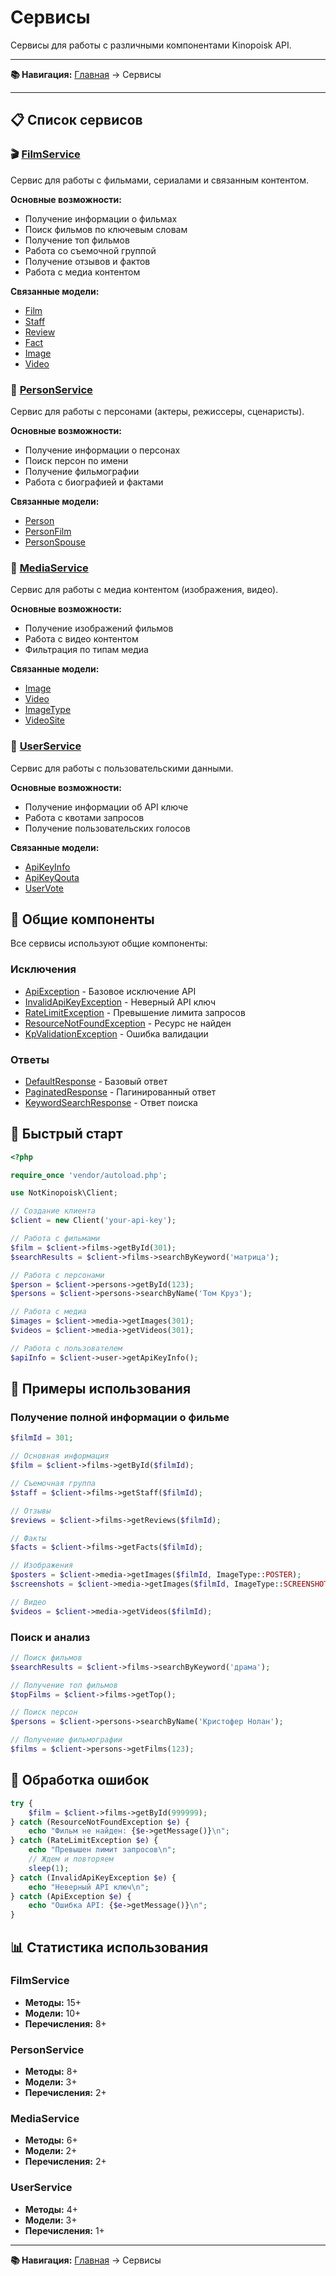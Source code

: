 # Сервисы

Сервисы для работы с различными компонентами Kinopoisk API.

---

**📚 Навигация:** [Главная](./index.md) → Сервисы

---

## 📋 Список сервисов

### 🎬 [FilmService](./film-service.md)

Сервис для работы с фильмами, сериалами и связанным контентом.

**Основные возможности:**

- Получение информации о фильмах
- Поиск фильмов по ключевым словам
- Получение топ фильмов
- Работа со съемочной группой
- Получение отзывов и фактов
- Работа с медиа контентом

**Связанные модели:**

- [Film](../models/film.md)
- [Staff](../models/staff.md)
- [Review](../models/review.md)
- [Fact](../models/fact.md)
- [Image](../models/image.md)
- [Video](../models/video.md)

### 👥 [PersonService](./person-service.md)

Сервис для работы с персонами (актеры, режиссеры, сценаристы).

**Основные возможности:**

- Получение информации о персонах
- Поиск персон по имени
- Получение фильмографии
- Работа с биографией и фактами

**Связанные модели:**

- [Person](../models/person.md)
- [PersonFilm](../models/person-film.md)
- [PersonSpouse](../models/person-spouse.md)

### 🎥 [MediaService](./media-service.md)

Сервис для работы с медиа контентом (изображения, видео).

**Основные возможности:**

- Получение изображений фильмов
- Работа с видео контентом
- Фильтрация по типам медиа

**Связанные модели:**

- [Image](../models/image.md)
- [Video](../models/video.md)
- [ImageType](../enums/image-type.md)
- [VideoSite](../enums/video-site.md)

### 👤 [UserService](./user-service.md)

Сервис для работы с пользовательскими данными.

**Основные возможности:**

- Получение информации об API ключе
- Работа с квотами запросов
- Получение пользовательских голосов

**Связанные модели:**

- [ApiKeyInfo](../models/api-key-info.md)
- [ApiKeyQouta](../models/api-key-qouta.md)
- [UserVote](../models/user-vote.md)

## 🔗 Общие компоненты

Все сервисы используют общие компоненты:

### Исключения

- [ApiException](../exceptions/api-exception.md) - Базовое исключение API
- [InvalidApiKeyException](../exceptions/invalid-api-key-exception.md) - Неверный API ключ
- [RateLimitException](../exceptions/rate-limit-exception.md) - Превышение лимита запросов
- [ResourceNotFoundException](../exceptions/resource-not-found-exception.md) - Ресурс не найден
- [KpValidationException](../exceptions/kp-validation-exception.md) - Ошибка валидации

### Ответы

- [DefaultResponse](../responses/default-response.md) - Базовый ответ
- [PaginatedResponse](../responses/paginated-response.md) - Пагинированный ответ
- [KeywordSearchResponse](../responses/keyword-search-response.md) - Ответ поиска

## 🚀 Быстрый старт

```php
<?php

require_once 'vendor/autoload.php';

use NotKinopoisk\Client;

// Создание клиента
$client = new Client('your-api-key');

// Работа с фильмами
$film = $client->films->getById(301);
$searchResults = $client->films->searchByKeyword('матрица');

// Работа с персонами
$person = $client->persons->getById(123);
$persons = $client->persons->searchByName('Том Круз');

// Работа с медиа
$images = $client->media->getImages(301);
$videos = $client->media->getVideos(301);

// Работа с пользователем
$apiInfo = $client->user->getApiKeyInfo();
```

## 📖 Примеры использования

### Получение полной информации о фильме

```php
$filmId = 301;

// Основная информация
$film = $client->films->getById($filmId);

// Съемочная группа
$staff = $client->films->getStaff($filmId);

// Отзывы
$reviews = $client->films->getReviews($filmId);

// Факты
$facts = $client->films->getFacts($filmId);

// Изображения
$posters = $client->media->getImages($filmId, ImageType::POSTER);
$screenshots = $client->media->getImages($filmId, ImageType::SCREENSHOT);

// Видео
$videos = $client->media->getVideos($filmId);
```

### Поиск и анализ

```php
// Поиск фильмов
$searchResults = $client->films->searchByKeyword('драма');

// Получение топ фильмов
$topFilms = $client->films->getTop();

// Поиск персон
$persons = $client->persons->searchByName('Кристофер Нолан');

// Получение фильмографии
$films = $client->persons->getFilms(123);
```

## 🔧 Обработка ошибок

```php
try {
    $film = $client->films->getById(999999);
} catch (ResourceNotFoundException $e) {
    echo "Фильм не найден: {$e->getMessage()}\n";
} catch (RateLimitException $e) {
    echo "Превышен лимит запросов\n";
    // Ждем и повторяем
    sleep(1);
} catch (InvalidApiKeyException $e) {
    echo "Неверный API ключ\n";
} catch (ApiException $e) {
    echo "Ошибка API: {$e->getMessage()}\n";
}
```

## 📊 Статистика использования

### FilmService

- **Методы:** 15+
- **Модели:** 10+
- **Перечисления:** 8+

### PersonService

- **Методы:** 8+
- **Модели:** 3+
- **Перечисления:** 2+

### MediaService

- **Методы:** 6+
- **Модели:** 2+
- **Перечисления:** 2+

### UserService

- **Методы:** 4+
- **Модели:** 3+
- **Перечисления:** 1+

---

**📚 Навигация:** [Главная](./index.md) → Сервисы
